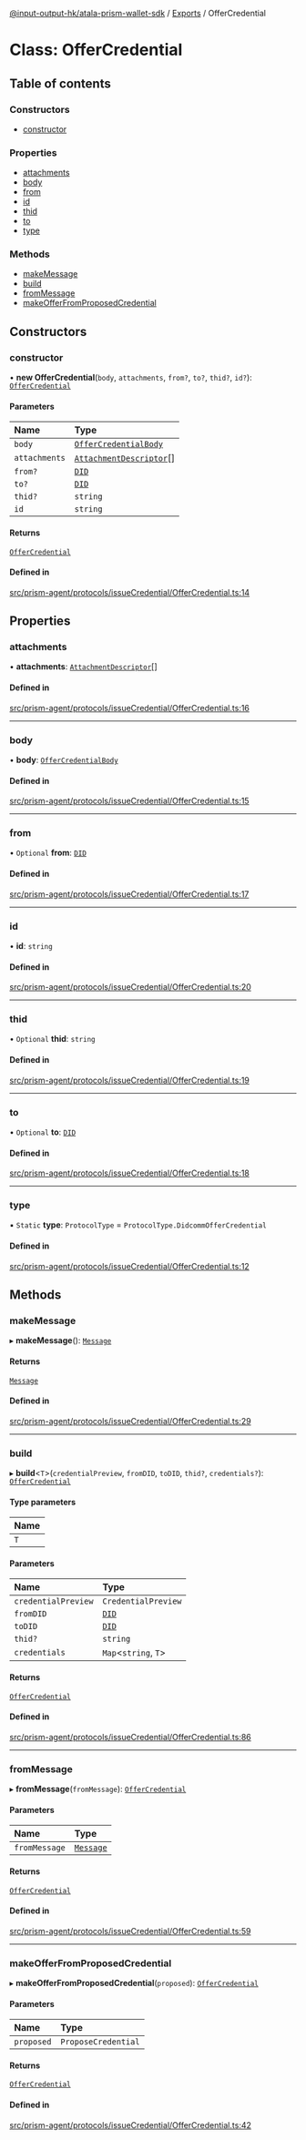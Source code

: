 [@input-output-hk/atala-prism-wallet-sdk](../README.md) / [Exports](../modules.md) / OfferCredential

# Class: OfferCredential

## Table of contents

### Constructors

- [constructor](OfferCredential.md#constructor)

### Properties

- [attachments](OfferCredential.md#attachments)
- [body](OfferCredential.md#body)
- [from](OfferCredential.md#from)
- [id](OfferCredential.md#id)
- [thid](OfferCredential.md#thid)
- [to](OfferCredential.md#to)
- [type](OfferCredential.md#type)

### Methods

- [makeMessage](OfferCredential.md#makemessage)
- [build](OfferCredential.md#build)
- [fromMessage](OfferCredential.md#frommessage)
- [makeOfferFromProposedCredential](OfferCredential.md#makeofferfromproposedcredential)

## Constructors

### constructor

• **new OfferCredential**(`body`, `attachments`, `from?`, `to?`, `thid?`, `id?`): [`OfferCredential`](OfferCredential.md)

#### Parameters

| Name | Type |
| :------ | :------ |
| `body` | [`OfferCredentialBody`](../interfaces/OfferCredentialBody.md) |
| `attachments` | [`AttachmentDescriptor`](Domain.AttachmentDescriptor.md)[] |
| `from?` | [`DID`](Domain.DID.md) |
| `to?` | [`DID`](Domain.DID.md) |
| `thid?` | `string` |
| `id` | `string` |

#### Returns

[`OfferCredential`](OfferCredential.md)

#### Defined in

[src/prism-agent/protocols/issueCredential/OfferCredential.ts:14](https://github.com/input-output-hk/atala-prism-wallet-sdk-ts/blob/3f28060/src/prism-agent/protocols/issueCredential/OfferCredential.ts#L14)

## Properties

### attachments

• **attachments**: [`AttachmentDescriptor`](Domain.AttachmentDescriptor.md)[]

#### Defined in

[src/prism-agent/protocols/issueCredential/OfferCredential.ts:16](https://github.com/input-output-hk/atala-prism-wallet-sdk-ts/blob/3f28060/src/prism-agent/protocols/issueCredential/OfferCredential.ts#L16)

___

### body

• **body**: [`OfferCredentialBody`](../interfaces/OfferCredentialBody.md)

#### Defined in

[src/prism-agent/protocols/issueCredential/OfferCredential.ts:15](https://github.com/input-output-hk/atala-prism-wallet-sdk-ts/blob/3f28060/src/prism-agent/protocols/issueCredential/OfferCredential.ts#L15)

___

### from

• `Optional` **from**: [`DID`](Domain.DID.md)

#### Defined in

[src/prism-agent/protocols/issueCredential/OfferCredential.ts:17](https://github.com/input-output-hk/atala-prism-wallet-sdk-ts/blob/3f28060/src/prism-agent/protocols/issueCredential/OfferCredential.ts#L17)

___

### id

• **id**: `string`

#### Defined in

[src/prism-agent/protocols/issueCredential/OfferCredential.ts:20](https://github.com/input-output-hk/atala-prism-wallet-sdk-ts/blob/3f28060/src/prism-agent/protocols/issueCredential/OfferCredential.ts#L20)

___

### thid

• `Optional` **thid**: `string`

#### Defined in

[src/prism-agent/protocols/issueCredential/OfferCredential.ts:19](https://github.com/input-output-hk/atala-prism-wallet-sdk-ts/blob/3f28060/src/prism-agent/protocols/issueCredential/OfferCredential.ts#L19)

___

### to

• `Optional` **to**: [`DID`](Domain.DID.md)

#### Defined in

[src/prism-agent/protocols/issueCredential/OfferCredential.ts:18](https://github.com/input-output-hk/atala-prism-wallet-sdk-ts/blob/3f28060/src/prism-agent/protocols/issueCredential/OfferCredential.ts#L18)

___

### type

▪ `Static` **type**: `ProtocolType` = `ProtocolType.DidcommOfferCredential`

#### Defined in

[src/prism-agent/protocols/issueCredential/OfferCredential.ts:12](https://github.com/input-output-hk/atala-prism-wallet-sdk-ts/blob/3f28060/src/prism-agent/protocols/issueCredential/OfferCredential.ts#L12)

## Methods

### makeMessage

▸ **makeMessage**(): [`Message`](Domain.Message.md)

#### Returns

[`Message`](Domain.Message.md)

#### Defined in

[src/prism-agent/protocols/issueCredential/OfferCredential.ts:29](https://github.com/input-output-hk/atala-prism-wallet-sdk-ts/blob/3f28060/src/prism-agent/protocols/issueCredential/OfferCredential.ts#L29)

___

### build

▸ **build**\<`T`\>(`credentialPreview`, `fromDID`, `toDID`, `thid?`, `credentials?`): [`OfferCredential`](OfferCredential.md)

#### Type parameters

| Name |
| :------ |
| `T` |

#### Parameters

| Name | Type |
| :------ | :------ |
| `credentialPreview` | `CredentialPreview` |
| `fromDID` | [`DID`](Domain.DID.md) |
| `toDID` | [`DID`](Domain.DID.md) |
| `thid?` | `string` |
| `credentials` | `Map`\<`string`, `T`\> |

#### Returns

[`OfferCredential`](OfferCredential.md)

#### Defined in

[src/prism-agent/protocols/issueCredential/OfferCredential.ts:86](https://github.com/input-output-hk/atala-prism-wallet-sdk-ts/blob/3f28060/src/prism-agent/protocols/issueCredential/OfferCredential.ts#L86)

___

### fromMessage

▸ **fromMessage**(`fromMessage`): [`OfferCredential`](OfferCredential.md)

#### Parameters

| Name | Type |
| :------ | :------ |
| `fromMessage` | [`Message`](Domain.Message.md) |

#### Returns

[`OfferCredential`](OfferCredential.md)

#### Defined in

[src/prism-agent/protocols/issueCredential/OfferCredential.ts:59](https://github.com/input-output-hk/atala-prism-wallet-sdk-ts/blob/3f28060/src/prism-agent/protocols/issueCredential/OfferCredential.ts#L59)

___

### makeOfferFromProposedCredential

▸ **makeOfferFromProposedCredential**(`proposed`): [`OfferCredential`](OfferCredential.md)

#### Parameters

| Name | Type |
| :------ | :------ |
| `proposed` | `ProposeCredential` |

#### Returns

[`OfferCredential`](OfferCredential.md)

#### Defined in

[src/prism-agent/protocols/issueCredential/OfferCredential.ts:42](https://github.com/input-output-hk/atala-prism-wallet-sdk-ts/blob/3f28060/src/prism-agent/protocols/issueCredential/OfferCredential.ts#L42)
